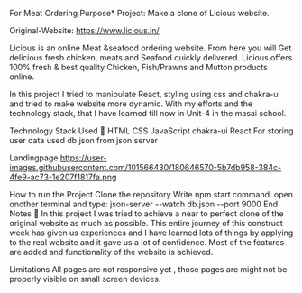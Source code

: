 For Meat Ordering Purpose*
Project: Make a clone of Licious website.

Original-Website: https://www.licious.in/


Licious is an online Meat &seafood ordering website. From here you will Get delicious fresh chicken, meats and Seafood quickly delivered. Licious offers 100% fresh & best quality Chicken, Fish/Prawns and Mutton products online.

In this project I tried to manipulate React, styling using css and chakra-ui and tried to make website more dynamic. With my efforts and the technology stack, that I have learned till now in Unit-4 in the masai school.

Technology Stack Used 🌟
HTML
CSS
JavaScript
chakra-ui
React
For storing user data used db.json from json server

Landingpage
https://user-images.githubusercontent.com/101566430/180646570-5b7db958-384c-4fe9-ac73-1e207f1817fa.png

How to run the Project
Clone the repository
Write npm start command.
open onother terminal and type: json-server --watch db.json --port 9000
End Notes 📑
In this project I was tried to achieve a near to perfect clone of the original website as much as possible. This entire journey of this construct week has given us experiences and I have learned lots of things by applying to the real website and it gave us a lot of confidence. Most of the features are added and functionality of the website is achieved.

Limitations
All pages are not responsive yet , those pages are might not be properly visible on small screen devices.
